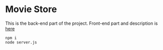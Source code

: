 # Movie Store

This is the back-end part of the project. Front-end part and description is [here](https://github.com/krambertech/movie-store-frontend)

```
npm i
node server.js
```
